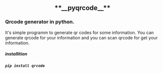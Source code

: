 <h2 align = center> **__pyqrcode__** </h2>

<h3> Qrcode generator in python. </h3>

<p> It's simple programm to generate qr codes for some information. You can generate qrcode for your information and you can scan qrcode for get your information. 

<h5>installition<h5>
  
  `pip install qrcode`

  


